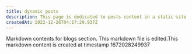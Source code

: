 ```yaml
---
title: dynamic posts
description: This page is dedicated to posts content in a static site
createdAt: 2022-12-26T04:17:29.937Z
---
```

Markdown contents for blogs section.
This markdown file is edited.This markdown content is created at timestamp 1672028249937